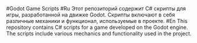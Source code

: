 #Godot Game Scripts
#Ru
Этот репозиторий содержит C# скрипты для игры, разработанной на движке Godot. Скрипты включают в себя различные механики и функционал, используемые в проекте.
#En
This repository contains C# scripts for a game developed on the Godot engine. The scripts include various mechanics and functionality used in the project.
